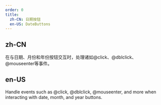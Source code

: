 ```yaml
---
order: 0
title:
  zh-CN: 日期按钮
  en-US: DateButtons
---
```


## zh-CN


在与日期、月份和年份按钮交互时，处理诸如@click、@dblclick、@mouseenter等事件。

## en-US

Handle events such as @click, @dblclick, @mouseenter, and more when interacting with date, month, and year buttons.

